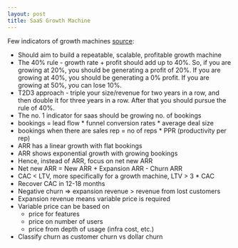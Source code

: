 ```yaml
---
layout: post
title: SaaS Growth Machine
---
```


Few indicators of growth machines [source](https://www.youtube.com/watch?v=5RR6M_d6eKc):

- Should aim to build a repeatable, scalable, profitable growth machine
- The 40% rule - growth rate + profit should add up to 40%. So, if you are growing at 20%, you should be generating a profit of 20%. If you are growing at 40%, you should be generating a 0% profit. If you are growing at 50%, you can lose 10%. 
- T2D3 approach - triple your size/revenue for two years in a row, and then double it for three years in a row. After that you should pursue the rule of 40%.
- The no. 1 indicator for saas should be growing no. of bookings
- bookings = lead flow * funnel conversion rates * average deal size
- bookings when there are sales rep = no of reps * PPR (productivity per rep)
- ARR has a linear growth with flat bookings
- ARR shows exponential growth with growing bookings 
- Hence, instead of ARR, focus on net new ARR
- Net new ARR = New ARR + Expansion ARR - Churn ARR
- CAC < LTV, more specifically for a growth machine, LTV > 3 * CAC
- Recover CAC in 12-18 months
- Negative churn => expansion revenue > revenue from lost customers 
- Expansion revenue means variable price is required
- Variable price can be based on 
	- price for features
	- price on number of users
	- price from depth of usage (infra cost, etc.)
- Classify churn as customer churn vs dollar churn
